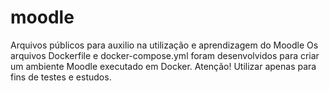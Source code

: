 # moodle
Arquivos públicos para auxilio na utilização e aprendizagem do Moodle
Os arquivos Dockerfile e docker-compose.yml foram desenvolvidos para criar um ambiente Moodle executado em Docker.
Atenção!
Utilizar apenas para fins de testes e estudos.
